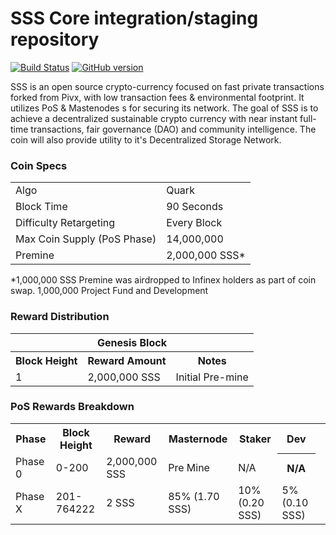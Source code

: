 SSS Core integration/staging repository
=====================================

[![Build Status](https://travis-ci.org/sss-core/SSS.svg?branch=master)](https://travis-ci.org/sss-core/SSS) [![GitHub version](https://badge.fury.io/gh/sss-core%2FSSS.svg)](https://badge.fury.io/gh/sss-core%2FSSS)

SSS is an open source crypto-currency focused on fast private transactions forked from Pivx, with low transaction fees & environmental footprint.  It utilizes PoS & Mastenodes s for securing its network. 
The goal of SSS is to achieve a decentralized sustainable crypto currency with near instant full-time transactions, fair governance (DAO) and community intelligence. The coin will also provide utility to it's Decentralized Storage Network.


### Coin Specs
<table>
<tr><td>Algo</td><td>Quark</td></tr>
<tr><td>Block Time</td><td>90 Seconds</td></tr>
<tr><td>Difficulty Retargeting</td><td>Every Block</td></tr>
<tr><td>Max Coin Supply (PoS Phase)</td><td>14,000,000</td></tr>
<tr><td>Premine</td><td>2,000,000 SSS*</td></tr>
</table>

*1,000,000 SSS Premine was airdropped to Infinex holders as part of coin swap. 1,000,000 Project Fund and Development

### Reward Distribution

<table>
<th colspan=4>Genesis Block</th>
<tr><th>Block Height</th><th>Reward Amount</th><th>Notes</th></tr>
<tr><td>1</td><td>2,000,000 SSS</td><td>Initial Pre-mine</a></td></tr>
</table>

### PoS Rewards Breakdown

<table>
<th>Phase</th><th>Block Height</th><th>Reward</th><th>Masternode</th><th>Staker</th><th>Dev</th><th>
  <tr><td>Phase 0</td><td>0-200</td><td>2,000,000 SSS</td><td>Pre Mine</td><td>N/A</td><th>N/A</th></tr>
<tr><td>Phase X</td><td>201-764222</td><td>2 SSS</td><td>85% (1.70 SSS)</td><td>10% (0.20 SSS)</td><td>5% (0.10 SSS)</td></tr>
</table>
